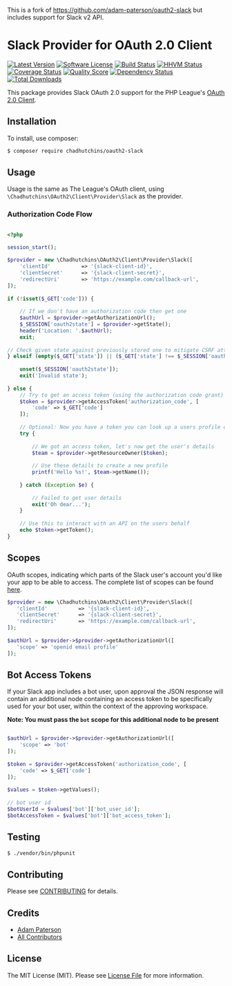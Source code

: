 This is a fork of https://github.com/adam-paterson/oauth2-slack but includes support for Slack v2 API.

# Slack Provider for OAuth 2.0 Client
[![Latest Version](https://img.shields.io/github/release/chadhutchins/oauth2-slack.svg?style=flat-square)](https://github.com/chadhutchins/oauth2-slack/releases)
[![Software License](https://img.shields.io/badge/license-MIT-brightgreen.svg?style=flat-square)](LICENSE.md)
[![Build Status](https://img.shields.io/travis/chadhutchins/oauth2-slack/master.svg?style=flat-square)](https://travis-ci.org/chadhutchins/oauth2-slack)
[![HHVM Status](https://img.shields.io/hhvm/chadhutchins/oauth2-slack.svg?style=flat-square)](http://hhvm.h4cc.de/package/chadhutchins/oauth2-slack)
[![Coverage Status](https://img.shields.io/scrutinizer/coverage/g/chadhutchins/oauth2-slack.svg?style=flat-square)](https://scrutinizer-ci.com/g/chadhutchins/oauth2-slack/code-structure)
[![Quality Score](https://img.shields.io/scrutinizer/g/chadhutchins/oauth2-slack.svg?style=flat-square)](https://scrutinizer-ci.com/g/chadhutchins/oauth2-slack)
[![Dependency Status](https://img.shields.io/versioneye/d/php/chadhutchins:oauth2-slack/1.1.2.svg?style=flat-square)](https://www.versioneye.com/php/chadhutchins:oauth2-slack/1.1.2)
[![Total Downloads](https://img.shields.io/packagist/dt/chadhutchins/oauth2-slack.svg?style=flat-square)](https://packagist.org/packages/chadhutchins/oauth2-slack)

This package provides Slack OAuth 2.0 support for the PHP League's [OAuth 2.0 Client](https://github.com/thephpleague/oauth2-client).

## Installation

To install, use composer:

```bash
$ composer require chadhutchins/oauth2-slack
```
## Usage

Usage is the same as The League's OAuth client, using `\Chadhutchins\OAuth2\Client\Provider\Slack` as the provider.

### Authorization Code Flow
```php

<?php

session_start();
 
$provider = new \Chadhutchins\OAuth2\Client\Provider\Slack([
    'clientId'          => '{slack-client-id}',
    'clientSecret'      => '{slack-client-secret}',
    'redirectUri'       => 'https://example.com/callback-url',
]);
 
if (!isset($_GET['code'])) {
 
    // If we don't have an authorization code then get one
    $authUrl = $provider->getAuthorizationUrl();
    $_SESSION['oauth2state'] = $provider->getState();
    header('Location: '.$authUrl);
    exit;
  
// Check given state against previously stored one to mitigate CSRF attack
} elseif (empty($_GET['state']) || ($_GET['state'] !== $_SESSION['oauth2state'])) {
 
    unset($_SESSION['oauth2state']);
    exit('Invalid state');
 
} else {
    // Try to get an access token (using the authorization code grant)
    $token = $provider->getAccessToken('authorization_code', [
        'code' => $_GET['code']
    ]);
 
    // Optional: Now you have a token you can look up a users profile data
    try {
 
        // We got an access token, let's now get the user's details
        $team = $provider->getResourceOwner($token);
 
        // Use these details to create a new profile
        printf('Hello %s!', $team->getName());
 
    } catch (Exception $e) {
 
        // Failed to get user details
        exit('Oh dear...');
    }
 
    // Use this to interact with an API on the users behalf
    echo $token->getToken();
}


```

## Scopes
 OAuth scopes, indicating which parts of the Slack user's account you'd like your app to be able to access. The complete list of scopes can be found [here](https://api.slack.com/docs/oauth-scopes).
 
 ```php
$provider = new \Chadhutchins\OAuth2\Client\Provider\Slack([
    'clientId'          => '{slack-client-id}',
    'clientSecret'      => '{slack-client-secret}',
    'redirectUri'       => 'https://example.com/callback-url',
]);
    
 $authUrl = $provider->$provider->getAuthorizationUrl([
    'scope' => 'openid email profile'
 ]);
 ```
 
## Bot Access Tokens
If your Slack app includes a bot user, upon approval the JSON response will contain an additional node containing an access token to be specifically used for your bot user, within the context of the approving workspace.

**Note: You must pass the `bot` scope for this additional node to be present**

```php

$authUrl = $provider->$provider->getAuthorizationUrl([
    'scope' => 'bot'
]);  
 
$token = $provider->getAccessToken('authorization_code', [
    'code' => $_GET['code']
]);
 
$values = $token->getValues();
 
// bot user id
$botUserId = $values['bot']['bot_user_id'];
$botAccessToken = $values['bot']['bot_access_token'];

```

## Testing

``` bash
$ ./vendor/bin/phpunit
```

## Contributing

Please see [CONTRIBUTING](https://github.com/chadhutchins/oauth2-slack/blob/master/CONTRIBUTING.md) for details.


## Credits

- [Adam Paterson](https://github.com/adam-paterson)
- [All Contributors](https://github.com/chadhutchins/oauth2-slack/contributors)


## License

The MIT License (MIT). Please see [License File](https://github.com/chadhutchins/oauth2-slack/blob/master/LICENSE) for more information.
